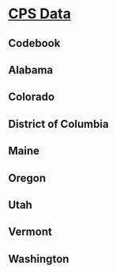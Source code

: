 # [CPS Data](https://dataferrett.census.gov/)

## Codebook

## Alabama

## Colorado

## District of Columbia

## Maine

## Oregon

## Utah

## Vermont

## Washington